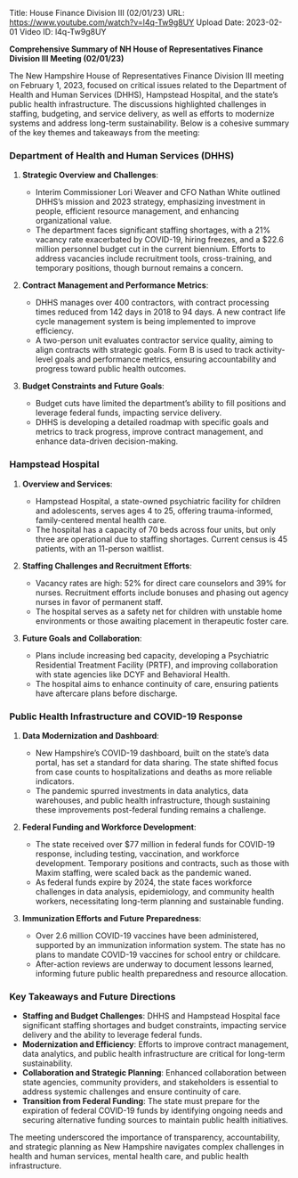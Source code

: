 Title: House Finance Division III (02/01/23)
URL: https://www.youtube.com/watch?v=l4q-Tw9g8UY
Upload Date: 2023-02-01
Video ID: l4q-Tw9g8UY

**Comprehensive Summary of NH House of Representatives Finance Division III Meeting (02/01/23)**  

The New Hampshire House of Representatives Finance Division III meeting on February 1, 2023, focused on critical issues related to the Department of Health and Human Services (DHHS), Hampstead Hospital, and the state’s public health infrastructure. The discussions highlighted challenges in staffing, budgeting, and service delivery, as well as efforts to modernize systems and address long-term sustainability. Below is a cohesive summary of the key themes and takeaways from the meeting:  

### **Department of Health and Human Services (DHHS)**  
1. **Strategic Overview and Challenges**:  
   - Interim Commissioner Lori Weaver and CFO Nathan White outlined DHHS’s mission and 2023 strategy, emphasizing investment in people, efficient resource management, and enhancing organizational value.  
   - The department faces significant staffing shortages, with a 21% vacancy rate exacerbated by COVID-19, hiring freezes, and a $22.6 million personnel budget cut in the current biennium. Efforts to address vacancies include recruitment tools, cross-training, and temporary positions, though burnout remains a concern.  

2. **Contract Management and Performance Metrics**:  
   - DHHS manages over 400 contractors, with contract processing times reduced from 142 days in 2018 to 94 days. A new contract life cycle management system is being implemented to improve efficiency.  
   - A two-person unit evaluates contractor service quality, aiming to align contracts with strategic goals. Form B is used to track activity-level goals and performance metrics, ensuring accountability and progress toward public health outcomes.  

3. **Budget Constraints and Future Goals**:  
   - Budget cuts have limited the department’s ability to fill positions and leverage federal funds, impacting service delivery.  
   - DHHS is developing a detailed roadmap with specific goals and metrics to track progress, improve contract management, and enhance data-driven decision-making.  

### **Hampstead Hospital**  
1. **Overview and Services**:  
   - Hampstead Hospital, a state-owned psychiatric facility for children and adolescents, serves ages 4 to 25, offering trauma-informed, family-centered mental health care.  
   - The hospital has a capacity of 70 beds across four units, but only three are operational due to staffing shortages. Current census is 45 patients, with an 11-person waitlist.  

2. **Staffing Challenges and Recruitment Efforts**:  
   - Vacancy rates are high: 52% for direct care counselors and 39% for nurses. Recruitment efforts include bonuses and phasing out agency nurses in favor of permanent staff.  
   - The hospital serves as a safety net for children with unstable home environments or those awaiting placement in therapeutic foster care.  

3. **Future Goals and Collaboration**:  
   - Plans include increasing bed capacity, developing a Psychiatric Residential Treatment Facility (PRTF), and improving collaboration with state agencies like DCYF and Behavioral Health.  
   - The hospital aims to enhance continuity of care, ensuring patients have aftercare plans before discharge.  

### **Public Health Infrastructure and COVID-19 Response**  
1. **Data Modernization and Dashboard**:  
   - New Hampshire’s COVID-19 dashboard, built on the state’s data portal, has set a standard for data sharing. The state shifted focus from case counts to hospitalizations and deaths as more reliable indicators.  
   - The pandemic spurred investments in data analytics, data warehouses, and public health infrastructure, though sustaining these improvements post-federal funding remains a challenge.  

2. **Federal Funding and Workforce Development**:  
   - The state received over $77 million in federal funds for COVID-19 response, including testing, vaccination, and workforce development. Temporary positions and contracts, such as those with Maxim staffing, were scaled back as the pandemic waned.  
   - As federal funds expire by 2024, the state faces workforce challenges in data analysis, epidemiology, and community health workers, necessitating long-term planning and sustainable funding.  

3. **Immunization Efforts and Future Preparedness**:  
   - Over 2.6 million COVID-19 vaccines have been administered, supported by an immunization information system. The state has no plans to mandate COVID-19 vaccines for school entry or childcare.  
   - After-action reviews are underway to document lessons learned, informing future public health preparedness and resource allocation.  

### **Key Takeaways and Future Directions**  
- **Staffing and Budget Challenges**: DHHS and Hampstead Hospital face significant staffing shortages and budget constraints, impacting service delivery and the ability to leverage federal funds.  
- **Modernization and Efficiency**: Efforts to improve contract management, data analytics, and public health infrastructure are critical for long-term sustainability.  
- **Collaboration and Strategic Planning**: Enhanced collaboration between state agencies, community providers, and stakeholders is essential to address systemic challenges and ensure continuity of care.  
- **Transition from Federal Funding**: The state must prepare for the expiration of federal COVID-19 funds by identifying ongoing needs and securing alternative funding sources to maintain public health initiatives.  

The meeting underscored the importance of transparency, accountability, and strategic planning as New Hampshire navigates complex challenges in health and human services, mental health care, and public health infrastructure.